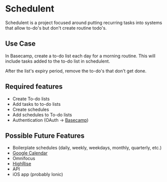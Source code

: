 # Schedulent

Schedulent is a project focused around putting recurring tasks into systems that allow to-do's but don't create routine todo's.

## Use Case

In Basecamp, create a to-do list each day for a morning routine. This will include tasks added to the to-do list in schedulent.

After the list's expiry period, remove the to-do's that don't get done.

## Required features

- Create To-do lists
- Add tasks to to-do lists
- Create schedules
- Add schedules to To-do lists
- Authentication (OAuth -> [Basecamp](http://basecamphq.com))

## Possible Future Features

- Boilerplate schedules (daily, weekly, weekdays, monthly, quarterly, etc.)
- [Google Calendar](http://google.com/calendar)
- Omnifocus
- [HighRise](http://highrisehq.com)
- API
- iOS app (probably Ionic)
